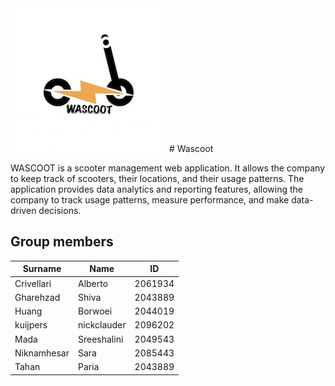 <img src="./homework-1/figure/logo.jpg" width="250px">
# Wascoot 

WASCOOT is a scooter management web application. It allows the company to keep track of scooters, their locations, and their usage patterns.
The application provides data analytics and reporting features, allowing the company to track usage patterns, measure performance, and make data-driven decisions.
## Group members

| Surname       | Name          | ID       |
| ------------- | ------------- |----------|
| Crivellari	| Alberto	| 2061934	 |
| Gharehzad		| Shiva	| 2043889  |
| Huang	| Borwoei	| 2044019	 |
| kuijpers        | nickclauder	| 2096202	 |
| Mada | Sreeshalini | 2049543  |
| Niknamhesar | Sara | 2085443  |
| Tahan		| Paria		| 2043889	 |
